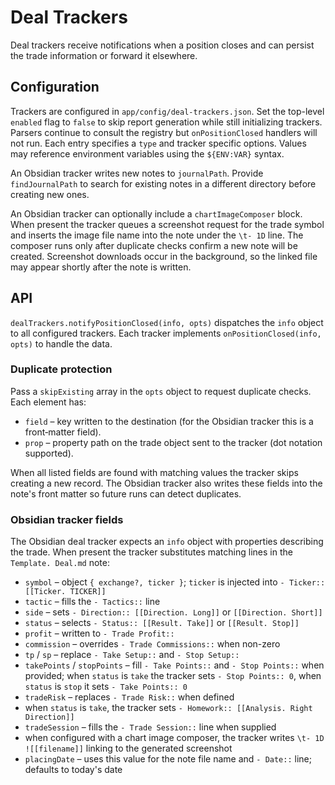 # Deal Trackers

Deal trackers receive notifications when a position closes and can persist the trade information or forward it elsewhere.

## Configuration

Trackers are configured in `app/config/deal-trackers.json`. Set the top-level `enabled` flag to `false` to skip report generation while still initializing trackers. Parsers continue to consult the registry but `onPositionClosed` handlers will not run. Each entry specifies a `type` and tracker specific options. Values may reference environment variables using the `${ENV:VAR}` syntax.

An Obsidian tracker writes new notes to `journalPath`. Provide `findJournalPath` to search for existing notes in a different directory before creating new ones.

An Obsidian tracker can optionally include a `chartImageComposer` block. When
present the tracker queues a screenshot request for the trade symbol and
inserts the image file name into the note under the `\t- 1D` line. The composer
runs only after duplicate checks confirm a new note will be created. Screenshot
downloads occur in the background, so the linked file may appear shortly after
the note is written.

## API

`dealTrackers.notifyPositionClosed(info, opts)` dispatches the `info` object to all configured trackers. Each tracker implements `onPositionClosed(info, opts)` to handle the data.

### Duplicate protection

Pass a `skipExisting` array in the `opts` object to request duplicate checks. Each element has:

- `field` – key written to the destination (for the Obsidian tracker this is a front‑matter field).
- `prop` – property path on the trade object sent to the tracker (dot notation supported).

When all listed fields are found with matching values the tracker skips creating a new record. The Obsidian tracker also writes these fields into the note's front matter so future runs can detect duplicates.

### Obsidian tracker fields

The Obsidian deal tracker expects an `info` object with properties describing the trade. When present the tracker substitutes matching lines in the `Template. Deal.md` note:

- `symbol` – object `{ exchange?, ticker }`; `ticker` is injected into `- Ticker:: [[Ticker. TICKER]]`
- `tactic` – fills the `- Tactics::` line
- `side` – sets `- Direction:: [[Direction. Long]]` or `[[Direction. Short]]`
- `status` – selects `- Status:: [[Result. Take]]` or `[[Result. Stop]]`
- `profit` – written to `- Trade Profit::`
- `commission` – overrides `- Trade Commissions::` when non-zero
- `tp` / `sp` – replace `- Take Setup::` and `- Stop Setup::`
- `takePoints` / `stopPoints` – fill `- Take Points::` and `- Stop Points::` when provided; when `status` is `take` the tracker sets `- Stop Points:: 0`, when `status` is `stop` it sets `- Take Points:: 0`
- `tradeRisk` – replaces `- Trade Risk::` when defined
- when `status` is `take`, the tracker sets `- Homework:: [[Analysis. Right Direction]]`
- `tradeSession` – fills the `- Trade Session::` line when supplied
- when configured with a chart image composer, the tracker writes
  `\t- 1D ![[filename]]` linking to the generated screenshot
- `placingDate` – uses this value for the note file name and `- Date::` line; defaults to today's date
